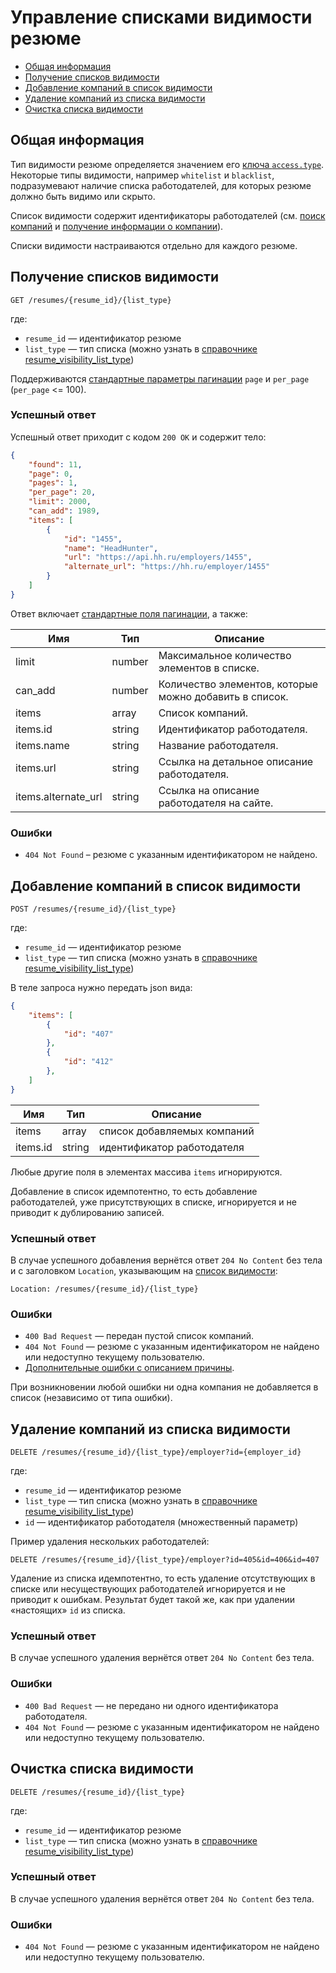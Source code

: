 # Управление списками видимости резюме

* [Общая информация](#intro)
* [Получение списков видимости](#get)
* [Добавление компаний в список видимости](#add)
* [Удаление компаний из списка видимости](#remove)
* [Очистка списка видимости](#clear)


<a name="intro"></a>
## Общая информация

Тип видимости резюме определяется значением его [ключа `access.type`](/docs/resumes.md#access_type).
Некоторые типы видимости, например `whitelist` и `blacklist`, подразумевают наличие списка работодателей,
для которых резюме должно быть видимо или скрыто.

Список видимости содержит идентификаторы работодателей
(см. [поиск компаний](/docs/employers.md#search) и [получение информации о компании](/docs/employers.md#item)).

Списки видимости настраиваются отдельно для каждого резюме.


<a name="get"></a>
## Получение списков видимости

``` 
GET /resumes/{resume_id}/{list_type}
```

где:
* `resume_id` — идентификатор резюме
* `list_type` — тип списка (можно узнать в [справочнике resume_visibility_list_type](/docs/dictionaries.md#etc))

Поддерживаются [стандартные параметры пагинации](/docs/general.md#pagination) `page` и `per_page`
(`per_page` <= 100). 


### Успешный ответ

Успешный ответ приходит с кодом `200 OK` и содержит тело:

```json
{
    "found": 11,
    "page": 0,
    "pages": 1,
    "per_page": 20,
    "limit": 2000,
    "can_add": 1989,
    "items": [
        {
            "id": "1455",
            "name": "HeadHunter",
            "url": "https://api.hh.ru/employers/1455",
            "alternate_url": "https://hh.ru/employer/1455"
        }
    ]
}
```

Ответ включает [стандартные поля пагинации](/docs/general.md#pagination), а также:

Имя | Тип | Описание
----|-----|---------
limit | number | Максимальное количество элементов в списке.
can_add | number | Количество элементов, которые можно добавить в список.
items | array | Список компаний.
items.id | string | Идентификатор работодателя.
items.name | string | Название работодателя.
items.url | string | Ссылка на детальное описание работодателя.
items.alternate_url | string | Ссылка на описание работодателя на сайте.


### Ошибки

* `404 Not Found` – резюме с указанным идентификатором не найдено. 



<a name="add"></a>
## Добавление компаний в список видимости

```
POST /resumes/{resume_id}/{list_type}
```

где:
* `resume_id` — идентификатор резюме
* `list_type` — тип списка (можно узнать в [справочнике resume_visibility_list_type](/docs/dictionaries.md#etc))

В теле запроса нужно передать json вида:

```json
{
    "items": [
        {
            "id": "407"
        },
        {
            "id": "412"
        },
    ]
}
```

Имя | Тип | Описание
----|-----|---------
items | array | список добавляемых компаний
items.id | string | идентификатор работодателя

Любые другие поля в элементах массива `items` игнорируются.

Добавление в список идемпотентно, то есть добавление работодателей, уже присутствующих в списке,
игнорируется и не приводит к дублированию записей.


### Успешный ответ

В случае успешного добавления вернётся ответ `204 No Content` без тела и с заголовком `Location`,
указывающим на [список видимости](#get):

```
Location: /resumes/{resume_id}/{list_type}
```


### Ошибки

* `400 Bad Request` — передан пустой список компаний.
* `404 Not Found` — резюме с указанным идентификатором не найдено или недоступно текущему пользователю.
* [Дополнительные ошибки с описанием причины](/docs/errors.md#resume-visibility-lists-add).

При возникновении любой ошибки ни одна компания не добавляется в список (независимо от типа ошибки).



<a name="remove"></a>
## Удаление компаний из списка видимости

```
DELETE /resumes/{resume_id}/{list_type}/employer?id={employer_id}
```

где:
* `resume_id` — идентификатор резюме
* `list_type` — тип списка (можно узнать в [справочнике resume_visibility_list_type](/docs/dictionaries.md#etc))
* `id` — идентификатор работодателя (множественный параметр)

Пример удаления нескольких работодателей:

```
DELETE /resumes/{resume_id}/{list_type}/employer?id=405&id=406&id=407
```

Удаление из списка идемпотентно, то есть удаление отсутствующих в списке или несуществующих работодателей
игнорируется и не приводит к ошибкам. Результат будет такой же, как при удалении «настоящих» `id` из списка.


### Успешный ответ

В случае успешного удаления вернётся ответ `204 No Content` без тела.


### Ошибки

* `400 Bad Request` — не передано ни одного идентификатора работодателя.
* `404 Not Found` — резюме с указанным идентификатором не найдено или недоступно текущему пользователю.



<a name="clear"></a>
## Очистка списка видимости

```
DELETE /resumes/{resume_id}/{list_type}
```

где:
* `resume_id` — идентификатор резюме
* `list_type` — тип списка (можно узнать в [справочнике resume_visibility_list_type](/docs/dictionaries.md#etc))


### Успешный ответ

В случае успешного удаления вернётся ответ `204 No Content` без тела.


### Ошибки

* `404 Not Found` — резюме с указанным идентификатором не найдено или недоступно текущему пользователю.
